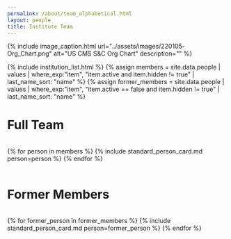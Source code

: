```yaml
---
permalink: /about/team_alphabetical.html
layout: people
title: Institute Team
---
```


{% include image_caption.html url="../assets/images/220105-Org_Chart.png" alt="US CMS S&C Org Chart" description="" %}


{% include institution_list.html %}
{% assign members = site.data.people | values
                                     | where_exp:"item", "item.active and item.hidden != true"
                                     | last_name_sort: "name" %}
{% assign former_members = site.data.people | values
                                    | where_exp:"item", "item.active == false and item.hidden != true"
                                    | last_name_sort: "name" %}


<h1>Full Team</h1><br>

<div class="container-fluid">
<div class="row">
{% for person in members %}
    {% include standard_person_card.md person=person %}
{% endfor %}
</div>
</div>
<br>
<h1>Former Members</h1><br>
<div class="container-fluid">
<div class="row">
{% for former_person in former_members %}
    {% include standard_person_card.md person=former_person %}
{% endfor %}
</div>
</div>

